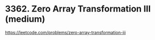 # 3362. Zero Array Transformation III (medium)

https://leetcode.com/problems/zero-array-transformation-iii
